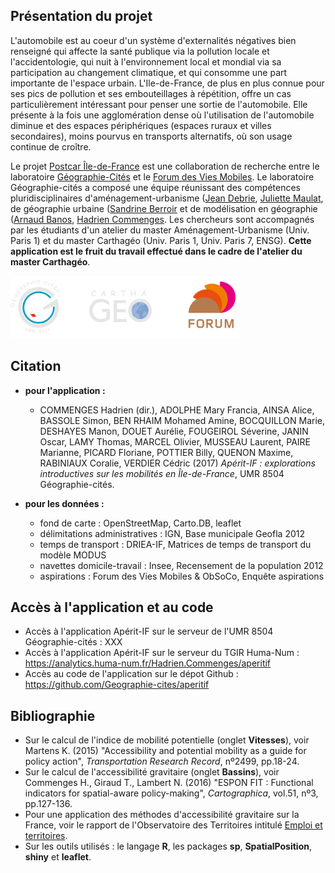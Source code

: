 ## Présentation du projet

L'automobile est au coeur d'un système d'externalités négatives bien renseigné qui affecte la santé publique via la pollution locale et l'accidentologie, qui nuit à l'environnement local et mondial via sa participation au changement climatique, et qui consomme une part importante de l'espace urbain. L'Ile-de-France, de plus en plus connue pour ses pics de pollution et ses embouteillages à répétition, offre un cas particulièrement intéressant pour penser une sortie de l'automobile. Elle présente à la fois une agglomération dense où l'utilisation de l'automobile diminue et des espaces périphériques (espaces ruraux et villes secondaires), moins pourvus en transports alternatifs, où son usage continue de croître.

Le projet [Postcar Île-de-France](http://fr.forumviesmobiles.org/projet/2017/02/27/post-car-ile-france-3516) est une collaboration de recherche entre le laboratoire [Géographie-Cités](http://parisgeo.cnrs.fr) et le [Forum des Vies Mobiles](http://fr.forumviesmobiles.org). Le laboratoire Géographie-cités a composé une équipe réunissant des compétences pluridisciplinaires d'aménagement-urbanisme ([Jean Debrie](http://www.parisgeo.cnrs.fr/spip.php?article5684&lang=fr), [Juliette Maulat](http://www.parisgeo.cnrs.fr/spip.php?article324&lang=fr), de géographie urbaine ([Sandrine Berroir](http://www.parisgeo.cnrs.fr/spip.php?article51&lang=fr) et de modélisation en géographie ([Arnaud Banos](http://www.parisgeo.cnrs.fr/spip.php?article5&lang=fr), [Hadrien Commenges](http://www.parisgeo.cnrs.fr/spip.php?article87&lang=fr). Les chercheurs sont accompagnés par les étudiants d'un atelier du master Aménagement-Urbanisme (Univ. Paris 1) et du master Carthagéo (Univ. Paris 1, Univ. Paris 7, ENSG). **Cette application est le fruit du travail effectué dans le cadre de l'atelier du master Carthagéo**.

<img src="logos.png" alt="logos" style="height:100px">


## Citation

- **pour l'application :**
	- COMMENGES Hadrien (dir.), ADOLPHE Mary Francia, AINSA Alice, BASSOLE Simon, BEN RHAIM Mohamed Amine, BOCQUILLON Marie, DESHAYES Manon, DOUET Aurélie, FOUGEIROL Séverine, JANIN Oscar, LAMY Thomas, MARCEL Olivier, MUSSEAU Laurent, PAIRE Marianne, PICARD Floriane, POTTIER Billy, QUENON Maxime, RABINIAUX Coralie, VERDIER Cédric (2017) *Apérit-IF : explorations introductives sur les mobilités en Île-de-France*, UMR 8504 Géographie-cités.

- **pour les données :**
	- fond de carte : OpenStreetMap, Carto.DB, leaflet
	- délimitations administratives : IGN, Base municipale Geofla 2012
	- temps de transport : DRIEA-IF, Matrices de temps de transport du modèle MODUS
	- navettes domicile-travail : Insee, Recensement de la population 2012
	- aspirations : Forum des Vies Mobiles & ObSoCo, Enquête aspirations


## Accès à l'application et au code

- Accès à l'application Apérit-IF sur le serveur de l'UMR 8504 Géographie-cités : XXX
- Accès à l'application Apérit-IF sur le serveur du TGIR Huma-Num : https://analytics.huma-num.fr/Hadrien.Commenges/aperitif
- Accès au code de l'application sur le dépot Github : https://github.com/Geographie-cites/aperitif


## Bibliographie

- Sur le calcul de l'indice de mobilité potentielle (onglet **Vitesses**), voir Martens K. (2015) "Accessibility and potential mobility as a guide for policy action", *Transportation Research Record*, nº2499, pp.18-24.
- Sur le calcul de l'accessibilité gravitaire (onglet **Bassins**), voir Commenges H., Giraud T., Lambert N. (2016) "ESPON FIT : Functional indicators for spatial-aware policy-making", *Cartographica*, vol.51, nº3, pp.127-136.
- Pour une application des méthodes d'accessibilité gravitaire sur la France, voir le rapport de l'Observatoire des Territoires intitulé [Emploi et territoires](http://www.cget.gouv.fr/ressources/publications/emploi-et-territoires-rapport-de-l-observatoire-des-territoires-2016).
- Sur les outils utilisés : le langage **R**, les packages **sp**, **SpatialPosition**, **shiny** et **leaflet**.
